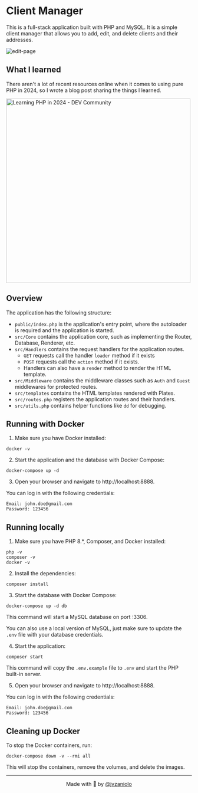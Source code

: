 # Client Manager

This is a full-stack application built with PHP and MySQL. It is a simple client manager that allows you to add, edit, and delete clients and their addresses.

![edit-page](https://github.com/jvzaniolo/client-manager/assets/54036572/74fb585c-eb91-48ed-960f-fdaeff29c224)

## What I learned

There aren't a lot of recent resources online when it comes to using pure PHP in 2024, so I wrote a blog post sharing the things I learned.

<a href="https://dev.to/jvzaniolo/php-in-2024-3l17">
  <img width="500" src="https://github.com/jvzaniolo/client-manager/assets/54036572/ac54cee5-c1bc-455e-825e-2b5a607afd0b" alt="Learning PHP in 2024 - DEV Community">
</a>

## Overview

The application has the following structure:

- `public/index.php` is the application's entry point, where the autoloader is required and the application is started.
- `src/Core` contains the application core, such as implementing the Router, Database, Renderer, etc.
- `src/Handlers` contains the request handlers for the application routes.
  - `GET` requests call the handler `loader` method if it exists
  - `POST` requests call the `action` method if it exists.
  - Handlers can also have a `render` method to render the HTML template.
- `src/Middleware` contains the middleware classes such as `Auth` and `Guest` middlewares for protected routes.
- `src/templates` contains the HTML templates rendered with Plates.
- `src/routes.php` registers the application routes and their handlers.
- `src/utils.php` contains helper functions like `dd` for debugging.

## Running with Docker

1. Make sure you have Docker installed:

```
docker -v
```

2. Start the application and the database with Docker Compose:

```
docker-compose up -d
```

3. Open your browser and navigate to http://localhost:8888.

You can log in with the following credentials:

```
Email: john.doe@gmail.com
Password: 123456
```

## Running locally

1. Make sure you have PHP 8.\*, Composer, and Docker installed:

```
php -v
composer -v
docker -v
```

2. Install the dependencies:

```
composer install
```

3. Start the database with Docker Compose:

```
docker-compose up -d db
```

This command will start a MySQL database on port :3306.

You can also use a local version of MySQL, just make sure to update the `.env` file with your database credentials.

4. Start the application:

```
composer start
```

This command will copy the `.env.example` file to `.env` and start the PHP built-in server.

5. Open your browser and navigate to http://localhost:8888.

You can log in with the following credentials:

```
Email: john.doe@gmail.com
Password: 123456
```

## Cleaning up Docker

To stop the Docker containers, run:

```
docker-compose down -v --rmi all
```

This will stop the containers, remove the volumes, and delete the images.

---

<p align="center">Made with 🧡 by <a href="https://jvzaniolo.vercel.app/">@jvzaniolo</a></p>
